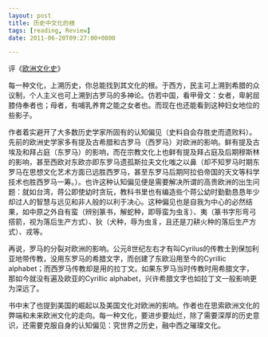 ```yaml
---
layout: post
title: 历史中文化的根
tags: [reading, Review]
date: 2011-06-20T09:27:00+0800

---
```


评《[欧洲文化史]》
  
每一种文化，上溯历史，你总能找到其文化的根。于西方，民主可上溯到希腊的众议制，个人主义也可上溯到古罗马的多神论。仿若中国，看甲骨文：女者，卑躬屈膝侍奉者也；母者，有哺乳养育之能之女者也。而现在也还能看到这种妇女地位的些影子。  

作者着实避开了大多数历史学家所固有的认知偏见（史料自会存胜史而遗败料）。先前的欧洲史学家多有提及古希腊和古罗马（西罗马）对欧洲的影响。鲜有提及古埃及和拜占庭（东罗马）的影响，而在宗教文化上也鲜有提及拜占庭及后期穆斯林的影响，甚至西欧对东欧亦即东罗马遗孤斯拉夫文化嗤之以鼻（却不知罗马时期东罗马在思想文化艺术方面已远胜西罗马，甚至东罗马后期阿拉伯帝国的天文等科学技术也胜西罗马一筹。）。也许这种认知偏见便是需要解决所谓的高贵欧洲的出生问题：就如台湾，蒋公即使幼时贪玩，教科书里也有编造些个蒋公幼时勤勤恳恳年少却过人的智慧与远见和非人般的以利于决心。这种偏见也是自我为中心的必然结果，如中原之外自有蛮（辨别篆书，解蛇种，即辱蛮为虫豸）、夷（篆书字形弯弓搭箭，视为落后生产方式）、狄（犬种，辱为虫豸，且还是刀耕火种的落后生产方式）、戎等。  

再说，罗马的分裂对欧洲的影响。公元8世纪左右才有叫Cyrilus的传教士到保加利亚地带传教，没用东罗马的希腊文字，而创建了东欧沿用至今的Cyrillic alphabet；而西罗马传教却是用的拉丁文。如果东罗马当时传教时用希腊文字，那如今就没有遍及欧亚的Cyrillic alphabet，兴许希腊文字也如拉丁文一般影响更为深远了。  

书中末了也提到美国的崛起以及美国文化对欧洲的影响。作者也在思索欧洲文化的弊端和未来欧洲文化的走向。每一种文化，要进步要灿烂，除了需要深厚的历史意识，还需要克服自身的认知偏见：究世界之历史，融中西之璀璨文化。

[欧洲文化史]: http://book.douban.com/review/4995489/